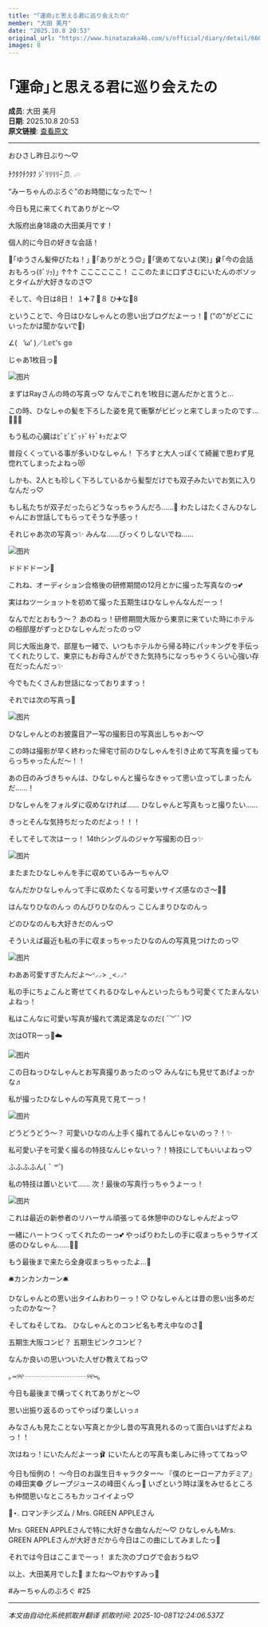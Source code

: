 ```yaml
---
title: "｢運命｣と思える君に巡り会えたの"
member: "大田 美月"
date: "2025.10.8 20:53"
original_url: "https://www.hinatazaka46.com/s/official/diary/detail/66037?ima=0000&cd=member"
images: 8
---
```


# ｢運命｣と思える君に巡り会えたの

**成员**: 大田 美月  
**日期**: 2025.10.8 20:53  
**原文链接**: [查看原文](https://www.hinatazaka46.com/s/official/diary/detail/66037?ima=0000&cd=member)

---

おひさし昨日ぶり〜♡



ﾁｸﾀｸﾁｸﾀｸ
ｼﾞﾘﾘﾘﾘ- ̗̀⏰𓈒 𓂂𓏸



“みーちゃんのぶろぐ”のお時間になったで～！

今日も見に来てくれてありがと〜♡



大阪府出身18歳の大田美月です！



個人的に今日の好きな会話！

🍓｢ゆうさん髪伸びたね！｣
🪽｢ありがとう😊｣
🍓｢褒めてないよ(笑)｣
🩰｢今の会話おもろっ(ﾎﾞｿｯ)｣
↑↑↑
ここここここ！
ここのたまに口ずさむにいたんのボソッとタイムが大好きなのさ♡



そして、今日は8日！
１➕７🟰８
ひ➕な🟰8

ということで、今日はひなしゃんとの思い出ブログだよーっ！🪭
(“の”がどこにいったかは聞かないで🤫)



∠(   ’ω’ )／𝕃𝕖𝕥'𝕤 𝕘𝕠




じゃあ1枚目っ📸

![图片](https://cdn.hinatazaka46.com/files/14/diary/official/member/moblog/202510/mobHWPHHT.jpg)

まずはRayさんの時の写真っ♡
なんでこれを1枚目に選んだかと言うと…


この時、ひなしゃの髪を下ろした姿を見て衝撃がビビッと来てしまったのです…🫶🏻💕


もう私の心臓はﾋﾞﾋﾞﾋﾞｯﾄﾞｷﾄﾞｷｯだよ♡


普段くくっている事が多いひなしゃん！
下ろすと大人っぽくて綺麗で思わず見惚れてしまったよねっ😻


しかも、2人とも珍しく下ろしているから髪型だけでも双子みたいでお気に入りなんだっ♡


もし私たちが双子だったらどうなっちゃうんだろ……💭
わたしはたくさんひなしゃんにお世話してもらってそうな予感っ！





それじゃあ次の写真っ✨️
みんな……びっくりしないでね……

![图片](https://cdn.hinatazaka46.com/files/14/diary/official/member/moblog/202510/mobWSDpHD.jpg)

ドドドドーン📸

これね、オーディション合格後の研修期間の12月とかに撮った写真なのっ💕


実はねツーショットを初めて撮った五期生はひなしゃんなんだーっ！


なんでだとおもう〜？
あのねっ！研修期間大阪から東京に来ていた時にホテルの相部屋がずっとひなしゃんだったのっ♡


同じ大阪出身で、部屋も一緒で、いつもホテルから帰る時にパッキングを手伝ってくれたりして、東京にもお母さんができた気持ちになっちゃうくらい心強い存在だったんだっ✨️


今でもたくさんお世話になっておりますっ！




それでは次の写真っ📸

![图片](https://cdn.hinatazaka46.com/files/14/diary/official/member/moblog/202510/mobWWFu6j.jpg)

ひなしゃんとのお披露目アー写の撮影日の写真出しちゃお〜♡


この時は撮影が早く終わった帰宅寸前のひなしゃんを引き止めて写真を撮ってもらっちゃったんだ〜！！


あの日のみづきちゃんは、ひなしゃんと撮らなきゃって思い立ってしまったんだ……！


ひなしゃんをフォルダに収めなければ……
ひなしゃんと写真もっと撮りたい……


きっとそんな気持ちだったのだよっ！！！




そしてそして次はーっ！
14thシングルのジャケ写撮影の日っ✨️

![图片](https://cdn.hinatazaka46.com/files/14/diary/official/member/moblog/202510/mobUussDw.jpg)

またまたひなしゃんを手に収めているみーちゃん♡


なんだかひなしゃんって手に収めたくなる可愛いサイズ感なのさ〜🤫💕

はんなりひなのんっ
のんびりひなのんっ
こじんまりひなのんっ

どのひなのんも大好きだのんっ♡


そういえば最近も私の手に収まっちゃったひなのんの写真見つけたのっ♡

![图片](https://cdn.hinatazaka46.com/files/14/diary/official/member/moblog/202510/mobDw19eo.jpg)

わああ可愛すぎたんだよ〜ᐡ⸝⸝>  ̫ <⸝⸝ᐡ


私の手にちょこんと寄せてくれるひなしゃんといったらもう可愛くてたまんないよねっ！


私はこんなに可愛い写真が撮れて満足満足なのだ( ¯﹀¯ )♡




次はOTRーっ🌈☁️

![图片](https://cdn.hinatazaka46.com/files/14/diary/official/member/moblog/202510/mobM3QgNU.jpg)

この日ねっひなしゃんとお写真撮りあったのっ♡
みんなにも見せてあげよっかな♬



私が撮ったひなしゃんの写真見て見てーっ！

![图片](https://cdn.hinatazaka46.com/files/14/diary/official/member/moblog/202510/mob3qKP0X.jpg)

どうどうどう〜？
可愛いひなのん上手く撮れてるんじゃないのっ？！✨️


私可愛い子を可愛く撮るの特技なんじゃないっ？！特技にしてもいいよねっ♡


ふふふふん( *¯ ꒳¯*)


私の特技は置いといて……
次！最後の写真行っちゃうよーっ！

![图片](https://cdn.hinatazaka46.com/files/14/diary/official/member/moblog/202510/mobA62V7X.jpg)

これは最近の新参者のリハーサル頑張ってる休憩中のひなしゃんだよっ♡


一緒にハートつくってくれたのーっ💕
やっぱりわたしの手に収まっちゃうサイズ感のひなしゃん……🫶🏻


もう最後まで来たら全身収まっちゃったよ…🤭




🛎️カンカンカーン🛎️




ひなしゃんとの思い出タイムおわりーっ！♡
ひなしゃんとは昔の思い出多めだったのかな〜？


そしてねそしてね、
ひなしゃんとのコンビ名も考え中なのさ💭

五期生大阪コンビ？
五期生ピンクコンビ？

なんか良いの思いついた人ぜひ教えてねっ♡



｡*⑅୨୧┈┈┈┈┈┈┈┈┈୨୧⑅*｡



今日も最後まで構ってくれてありがと〜♡



思い出振り返るのってやっぱり楽しいっ♬

みなさんも見たことない写真とか少し昔の写真見れるのって面白いはずだよねっ！！


次はねっ！にいたんだよーっ🩰
にいたんとの写真も楽しみに待っててねっ♡




今日も恒例の！
〜今日のお誕生日キャラクター〜
『僕のヒーローアカデミア』の峰田実🟣
グレープジュースの峰田くんっ🍇
いざという時は漢をみせるところも仲間思いなところもカッコイイよっ♡




📼⋆. ロマンチシズム / Mrs. GREEN APPLEさん

Mrs. GREEN APPLEさんで特に大好きな曲なんだ〜♡
ひなしゃんもMrs. GREEN APPLEさんが大好きだから今日はこの曲にしてみましたっ🍏




それでは今日はここまでーっ！
また次のブログで会おうね♡




以上、大田美月でした🍓
またね〜♡おやすみっ🌙




#みーちゃんのぶろぐ
#25

---

*本文由自动化系统抓取并翻译*
*抓取时间: 2025-10-08T12:24:06.537Z*
